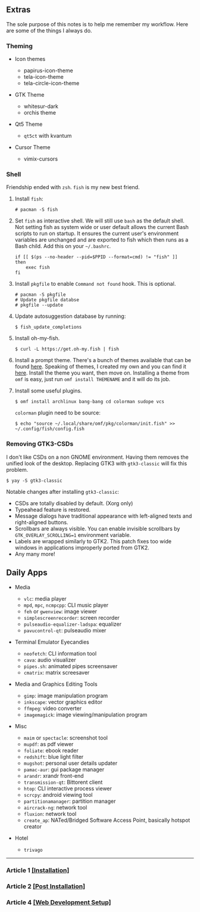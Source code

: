 ## Extras

The sole purpose of this notes is to help me remember my workflow. Here are some of the things I always do.

### Theming

- Icon themes
	+ papirus-icon-theme
	+ tela-icon-theme
	+ tela-circle-icon-theme

- GTK Theme
	+ whitesur-dark
	+ orchis theme

- Qt5 Theme
	+ `qt5ct` with kvantum

- Cursor Theme
	- vimix-cursors

### Shell

Friendship ended with `zsh`. `fish` is my new best friend.


1. Install `fish`:

	```
	# pacman -S fish
	```

2. Set `fish` as interactive shell. We will still use `bash` as the default shell. Not setting fish as system wide or user default allows the current Bash scripts to run on startup. It ensures the current user's environment variables are unchanged and are exported to fish which then runs as a Bash child. Add this on your `~/.bashrc`.

	```
	if [[ $(ps --no-header --pid=$PPID --format=cmd) != "fish" ]]
	then
		exec fish
	fi
	```

3. Install `pkgfile` to enable `Command not found` hook. This is optional.

	```
	# pacman -S pkgfile
	# Update pkgfile databse
	# pkgfile --update
	```

4. Update autosuggestion database by running:
	
	```
	$ fish_update_completions
	```

5. Install oh-my-fish.

	```
	$ curl -L https://get.oh-my.fish | fish
	```

6. Install a prompt theme. There's a bunch of themes available that can be found [here](https://github.com/oh-my-fish/oh-my-fish/blob/master/docs/Themes.md). Speaking of themes, I created my own and you can find it [here](https://github.com/manilarome/fishblocks). Install the theme you want, then move on. Installing a theme from `omf` is easy, just run `omf install THEMENAME` and it will do its job.


7. Install some useful plugins.
	
	```
	$ omf install archlinux bang-bang cd colorman sudope vcs
	```
	
	`colorman` plugin need to be source:

	```
	$ echo "source ~/.local/share/omf/pkg/colorman/init.fish" >> ~/.config/fish/config.fish
	```
	
### Removing GTK3-CSDs

I don't like CSDs on a non GNOME environment. Having them removes the unified look of the desktop. Replacing GTK3 with `gtk3-classic` will fix this problem.

```
$ yay -S gtk3-classic
```

Notable changes after installing `gtk3-classic`:

- CSDs are totally disabled by default. (Xorg only)
- Typeahead feature is restored.
- Message dialogs have traditional appearance with left-aligned texts and right-aligned buttons.
- Scrollbars are always visible. You can enable invisible scrollbars by `GTK_OVERLAY_SCROLLING=1` environment variable.
- Labels are wrapped similarly to GTK2. This patch fixes too wide windows in applications improperly ported from GTK2.
- Any many more!


## Daily Apps

- Media
	+ `vlc`: media player
	+ `mpd`, `mpc`, `ncmpcpp`: CLI music player
	+ `feh` or `gwenview`: image viewer
	+ `simplescreenrecorder`: screen recorder
	+ `pulseaudio-equalizer-ladspa`: equalizer
	+ `pavucontrol-qt`: pulseaudio mixer

- Terminal Emulator Eyecandies
	+ `neofetch`: CLI information tool
	+ `cava`: audio visualizer
	+ `pipes.sh`: animated pipes screensaver
	+ `cmatrix`: matrix screesaver

- Media and Graphics Editing Tools
	+ `gimp`: image manipulation program
	+ `inkscape`: vector graphics editor
	+ `ffmpeg`: video converter
	+ `imagemagick`: image viewing/manipulation program

- Misc
	+ `maim` or `spectacle`: screenshot tool
	+ `mupdf`: as pdf viewer
	+ `foliate`: ebook reader
	+ `redshift`: blue light filter
	+ `mugshot`: personal user details updater
	+ `pamac-aur`: gui package manager
	+ `arandr`: xrandr front-end
	+ `transmission-qt`: Bittorent client
	+ `htop`: CLI interactive process viewer
	+ `scrcpy`: android viewing tool
	+ `partitionamanager`: partition manager
	+ `aircrack-ng`: network tool
	+ `fluxion`: network tool
	+ `create_ap`: NATed/Bridged Software Access Point, basically hotspot creator

- Hotel
	+ `trivago`

---
### Article 1 [[Installation]](./README.md)
### Article 2 [[Post Installation]](./POST-INSTALL.md)
### Article 4 [[Web Development Setup]](./WEBDEVELOPMENT.md)
